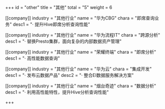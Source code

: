 +++
id = "other"
title = "其他"
total = "5"
weight = 6


[[company]]
industry = "其他行业"
name = "华为CBG"
chara = "即席查询业务"
desc1 = "· 提升Hive即席分析查询性能"

[[company]]
industry = "其他行业"
name = "华为流程IT"
chara = "跨源分析"
desc1 = "· 替换Presto集群，面向复杂的内部数据资产管理"

[[company]]
industry = "其他行业"
name = "荣耀终端"
chara = "即席分析"
desc1 = "· 高性能数据查询"

[[company]]
industry = "其他行业"
name = "华为云"
chara = "集成开发"
desc1 = "· 发布云数据产品"
desc2 = "· 整合EI数据服务解决方案"

[[company]]
industry = "其他行业"
name = "烟台奇迹"
chara = "数据分析"
desc1 = "· 利用高性能特性，提升Hive分析查询性能"

+++